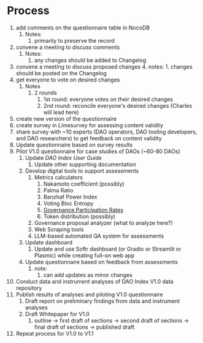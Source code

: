 # Process

1. add comments on the questionnaire table in NocoDB 
	1. Notes:
		1. primarily to preserve the record
2. convene a meeting to discuss comments 
	1. Notes:
		1. any changes should be added to Changelog
3. convene a meeting to discuss proposed changes 
	4. notes:
		1. changes should be posted on the Changelog
4.  get everyone to vote on desired changes
	1. Notes
		1. 2 rounds
			1. 1st round: everyone votes on their desired changes
			2. 2nd round: reconcile everyone's desired changes (Charles will lead here)
5. create new version of the questionnaire
6. create survey in Limesurvey for assessing content validity 
7. share survey with ~10 experts (DAO operators, DAO tooling developers, and DAO researchers) to get feedback on content validity
8. Update questionnaire based on survey results
9. Pilot V1.0 questionnaire for case studies of DAOs (~60-80 DAOs)
	1. Update *DAO Index User Guide*
		1. Update other supporting documentation
	2. Develop digital tools to support assessments 
		1. Metrics calculators
			1. Nakamoto coefficient (possibly)
			2. Palma Ratio
			3. Banzhaf Power Index 
			4. Voting Bloc Entropy
			5. [Governance Participation Rates](https://arxiv.org/pdf/2302.12125.pdf)
			6. Token distribution (possibly)
		2. Governance proposal analyzer (what to analyze here?)
		3. Web Scraping tools
		4. LLM-based automated QA system for assessments
	3. Update dashboard
		1. Update and use Softr dashboard (or Gradio or Streamlit or Plasmic) while creating full-on web app
	4. Update questionnaire based on feedback from assessments 
		1. note:
			1. can add updates as minor changes
10. Conduct data and instrument analyses of DAO Index V1.0 data repository
11. Publish results of analyses and piloting V1.0 questionnaire
	1. Draft report on preliminary findings from data and instrument analyses
	2. Draft Whitepaper for V1.0
		1. outline -> first draft of sections -> second draft of sections -> final draft of sections -> published draft
12. Repeat process for V1.0 to V1.1

